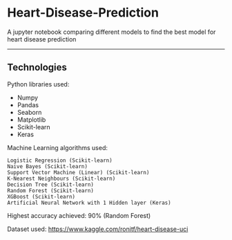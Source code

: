 # Heart-Disease-Prediction

A jupyter notebook comparing different models to find the best model for heart disease prediction

--------------------------------------------------------------------------------------------------

## Technologies

Python libraries used:
    
  - Numpy
  - Pandas
  - Seaborn
  - Matplotlib
  - Scikit-learn
  - Keras  
    

Machine Learning algorithms used:

    Logistic Regression (Scikit-learn)
    Naive Bayes (Scikit-learn)
    Support Vector Machine (Linear) (Scikit-learn)
    K-Nearest Neighbours (Scikit-learn)
    Decision Tree (Scikit-learn)
    Random Forest (Scikit-learn)
    XGBoost (Scikit-learn)
    Artificial Neural Network with 1 Hidden layer (Keras)

Highest accuracy achieved: 90% (Random Forest)

Dataset used: https://www.kaggle.com/ronitf/heart-disease-uci
